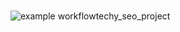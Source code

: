 #
![example workflow](https://github.com/heyitsM/techy_seo_project/actions/workflows/checkstyle.yml/badge.svg)techy_seo_project
